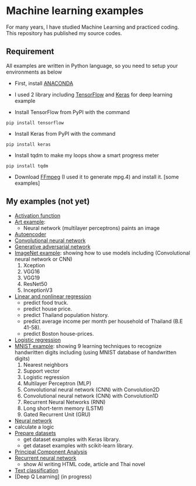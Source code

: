 # Machine learning examples

For many years, I have studied Machine Learning and practiced coding. This repository has published my source codes.

## Requirement

All examples are written in Python language, so you need to setup your environments as below 

* First, install [ANACONDA](https://www.continuum.io/downloads)

* I used 2 library including [TensorFlow](https://www.tensorflow.org/) and [Keras](https://keras.io/) for deep learning example

* Install TensorFlow from PyPI with the command

`pip install tensorflow`

* Install Keras from PyPI with the command

`pip install keras`

* Install tqdm to make my loops show a smart progress meter 

`pip install tqdm`

* Download [FFmpeg](https://www.ffmpeg.org/download.html) (I used it to generate mpg.4) and install it. [some examples]

## My examples (not yet) 

* [Activation function](Activation_function)  
* [Art example](Art_example): 
  * Neural network (multilayer perceptrons) paints an image
* [Autoencoder](Autoencoder)
* [Convolutional neural network](Convolutional_neural_network)
* [Generative adversarial network](Generative_adversarial_network)
* [ImageNet example](ImageNet_example): showing how to use models including (Convolutional neural network or CNN) 
  1. Xception
  2. VGG16
  3. VGG19
  4. ResNet50
  5. InceptionV3
* [Linear and nonlinear regression](Linear_regression)
  * predict food truck.
  * predict house price.
  * predict Thailand population history.
  * predict average income per month per household  of Thailand (B.E 41-58).
  * predict Boston house-prices.  
* [Logistic regression](Logistic_regression)
* [MNIST example](MNIST_example): showing 9 learning techniques to recognize handwritten digits including (using MNIST database of handwritten digits)  
  1. Nearest neighbors
  2. Support vector
  3. Logistic regression 
  4. Multilayer Perceptron (MLP)
  5. Convolutional neural network (CNN) with Convolution2D
  6. Convolutional neural network (CNN) with Convolution1D
  7. Recurrent Neural Networks (RNN)
  8. Long short-term memory (LSTM)
  9. Gated Recurrent Unit (GRU)
* [Neural network](Neural_network)
 *  calculate a logic
* [Prepare datasets](Prepare_datasets)
  * get dataset examples with Keras library.
  * get dataset examples with scikit-learn library.
* [Principal Component Analysis](Principal_Component_Analysis)
* [Recurrent neural network](Recurrent_neural_network)
  * show AI writing HTML code, article and Thai novel
* [Text classification](Text_classification)
* [Deep Q Learning] (in progress)
